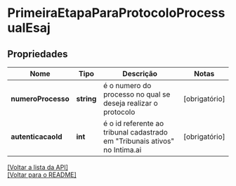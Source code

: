 # PrimeiraEtapaParaProtocoloProcessualEsaj

## Propriedades
Nome | Tipo | Descrição | Notas
------------ | ------------- | ------------- | -------------
**numeroProcesso** | **string** | é o numero do processo no qual se deseja realizar o protocolo | [obrigatório] 
**autenticacaoId** | **int** | é o id referente ao tribunal cadastrado em "Tribunais ativos" no Intima.ai | [obrigatório] 

[[Voltar a lista da API]](../../../README.md#Documentação-para-os-Endpoints-da-API)    
[[Voltar para o README]](../../../README.md#Intima.ai---SDK-PHP)
